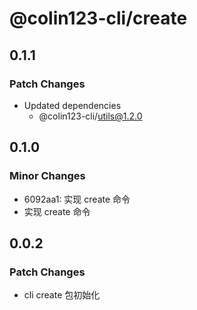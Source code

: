 # @colin123-cli/create

## 0.1.1

### Patch Changes

- Updated dependencies
  - @colin123-cli/utils@1.2.0

## 0.1.0

### Minor Changes

- 6092aa1: 实现 create 命令
- 实现 create 命令

## 0.0.2

### Patch Changes

- cli create 包初始化
